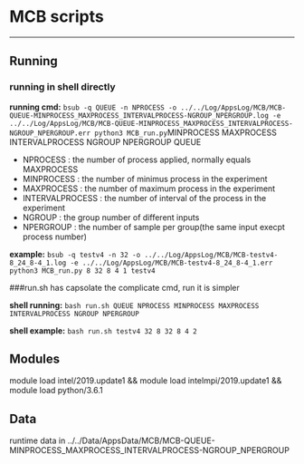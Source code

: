 # MCB scripts

---

## Running

### running in shell directly

**running cmd:** `bsub -q QUEUE -n NPROCESS -o ../../Log/AppsLog/MCB/MCB-QUEUE-MINPROCESS_MAXPROCESS_INTERVALPROCESS-NGROUP_NPERGROUP.log -e ../../Log/AppsLog/MCB/MCB-QUEUE-MINPROCESS_MAXPROCESS_INTERVALPROCESS-NGROUP_NPERGROUP.err python3 MCB_run.py`MINPROCESS MAXPROCESS INTERVALPROCESS NGROUP NPERGROUP QUEUE

- NPROCESS : the number of process applied, normally equals MAXPROCESS
- MINPROCESS : the number of minimus process in the experiment
- MAXPROCESS : the number of maximum process in the experiment
- INTERVALPROCESS : the number of interval of the process in the experiment
- NGROUP : the group number of different inputs
- NPERGROUP : the number of sample  per group(the same input execpt process number)


**example:** `bsub -q testv4 -n 32 -o ../../Log/AppsLog/MCB/MCB-testv4-8_24_8-4_1.log -e ../../Log/AppsLog/MCB/MCB-testv4-8_24_8-4_1.err python3 MCB_run.py 8 32 8 4 1 testv4`

###run.sh has capsolate the complicate cmd, run it is simpler

**shell running:** `bash run.sh QUEUE NPROCESS MINPROCESS MAXPROCESS INTERVALPROCESS NGROUP NPERGROUP`

**shell example:** `bash run.sh testv4 32 8 32 8 4 2`

## Modules

module load intel/2019.update1 && module load intelmpi/2019.update1 && module load python/3.6.1

## Data

runtime data in ../../Data/AppsData/MCB/MCB-QUEUE-MINPROCESS_MAXPROCESS_INTERVALPROCESS-NGROUP_NPERGROUP
